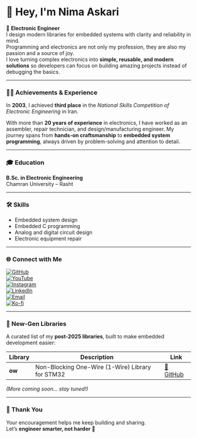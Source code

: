 # 👋 Hey, I'm Nima Askari  

🚀 **Electronic Engineer**  
I design modern libraries for embedded systems with clarity and reliability in mind.  
Programming and electronics are not only my profession, they are also my passion and a source of joy.  
I love turning complex electronics into **simple, reusable, and modern solutions** so developers can focus on building amazing projects instead of debugging the basics.  

---

### 👨‍💻 Achievements & Experience  

In **2003**, I achieved **third place** in the *National Skills Competition of Electronic Engineering* in Iran.  

With more than **20 years of experience** in electronics, I have worked as an assembler, repair technician, and design/manufacturing engineer. My journey spans from **hands-on craftsmanship** to **embedded system programming**, always driven by problem-solving and attention to detail.  

---

### 🎓 Education  
**B.Sc. in Electronic Engineering**  
Chamran University – Rasht  

---

### 🛠 Skills  

- Embedded system design  
- Embedded C programming  
- Analog and digital circuit design  
- Electronic equipment repair  

---

### 🌐 Connect with Me  

[![GitHub](https://img.shields.io/badge/GitHub-Follow-black?style=for-the-badge&logo=github)](https://www.github.com/NimaLTD)  
[![YouTube](https://img.shields.io/badge/YouTube-Subscribe-red?style=for-the-badge&logo=youtube)](https://www.youtube.com/@NimaLTD)  
[![Instagram](https://img.shields.io/badge/Instagram-Follow-purple?style=for-the-badge&logo=instagram)](https://www.instagram.com/github.NimaLTD)  
[![LinkedIn](https://img.shields.io/badge/LinkedIn-Connect-blue?style=for-the-badge&logo=linkedin)](https://linkedin.com/in/nimaltd)  
[![Email](https://img.shields.io/badge/Email-Contact-red?style=for-the-badge&logo=gmail)](mailto:nima.askari@gmail.com)  
[![Ko-fi](https://img.shields.io/badge/Ko--fi-Support-orange?style=for-the-badge&logo=ko-fi)](https://ko-fi.com/nimaltd)  

---

### 🧩 New-Gen Libraries  

A curated list of my **post-2025 libraries**, built to make embedded development easier:  

| Library | Description | Link |
|---------|-------------|------|
| **ow** | Non-Blocking One-Wire (1-Wire) Library for STM32 | [🔗 GitHub](https://github.com/nimaltd/ow) |

*(More coming soon... stay tuned!)*  

---

### 💬 Thank You  

Your encouragement helps me keep building and sharing.  
Let’s **engineer smarter, not harder** 🌟
